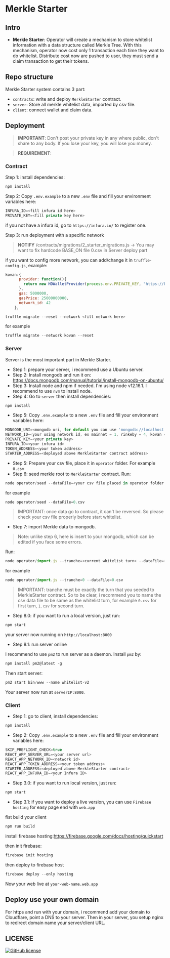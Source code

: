 # Merkle Starter

## Intro

- **Merkle Starter**: Operator will create a mechanism to store whitelist information with a data structure called Merkle Tree. With this mechanism, operator now cost only 1 transaction each time they want to do whitelist. Distribute cost now are pushed to user, they must send a claim transaction to get their tokens.

## Repo structure

Merkle Starter system contains 3 part:

- `contracts`: write and deploy `MerkleStarter` contract.
- `server`: Store all merkle whitelist data, imported by csv file.
- `client`: connect wallet and claim data.

## Deployment

> **IMPORTANT**: Don't post your private key in any where public, don't share to any body. If you lose your key, you will lose you money.

> **REQUIREMENT**: 

### Contract

Step 1: install dependencies:

```js
npm install
```

Step 2: Copy `.env.example` to a new `.env` file and fill your environment variables here:

```js
INFURA_ID=<fill infura id here>
PRIVATE_KEY=<fill private key here>
```

if you not have a infura id, go to `https://infura.io/` to register one.

Step 3: run deployment with a specific network

> **NOTIFY** /contracts/migrations/2_starter_migrations.js  -> You may want to fix hardcode BASE_ON file 0.csv in Server deploy part

if you want to config more network, you can add/change it in `truffle-config.js`, example:

```js
kovan:{
      provider: function(){
        return new HDWalletProvider(process.env.PRIVATE_KEY, "https://kovan.infura.io/v3/" + process.env.INFURA_ID)
      },
      gas: 5000000,
      gasPrice: 25000000000,
      network_id: 42
    },
```

```js
truffle migrate --reset --network <fill network here>
```

for example

```js
truffle migrate --network kovan --reset
```



### Server

Server is the most important part in Merkle Starter.

- Step 1: prepare your server, i recommend use a Ubuntu server.
- Step 2: Install mongodb and run it on: https://docs.mongodb.com/manual/tutorial/install-mongodb-on-ubuntu/
- Step 3: Install node and npm if needed. I'm using node v12.16.1. I recommend to use `nvm` to install node.
- Step 4: Go to `server` then install dependencies:

```js
npm install
```

- Step 5: Copy `.env.example` to a new `.env` file and fill your environment variables here:

```js
MONGODB_URI=<mongodb uri, for default you can use 'mongodb://localhost:27017'>
NETWORK_ID=<your using network id, ex mainnet = 1, rinkeby = 4, kovan = 42>
PRIVATE_KEY=<your private key>
INFURA_ID=<your infura id>
TOKEN_ADDRESS=<your token address>
STARTER_ADDRESS=<deployed above MerkleStarter contract address>
```

- Step 5: Prepare your csv file, place it in `operator` folder. For example `0.csv`
- Step 6: seed merkle root to `MerkleStarter` contract. Run:

```js
node operator/seed --dataFile=<your csv file placed in operator folder here>
```

for example

```js
node operator/seed --dataFile=0.csv
```

> IMPORTANT: once data go to contract, it can't be reversed. So please check your csv file properly before start whitelist.

- Step 7: import Merkle data to mongodb.

> Note: unlike step 6, here is insert to your mongodb, which can be edited if you face some errors.

Run:

```js
node operator/import.js --tranche=<current whitelist turn> --dataFile=<your csv file placed in operator folder here>
```

for example

```js
node operator/import.js --tranche=0 --dataFile=0.csv
```

> IMPORTANT: tranche must be exactly the turn that you seeded to MerkleStarter contract. So to be clear, i recommend you to name the csv data file to be same as the whitelist turn, for example `0.csv` for first turn, `1.csv` for second turn.

- Step 8.0: if you want to run a local version, just run:

```js
npm start
```

your server now running on `http://localhost:8000`

- Step 8.1: run server online

I recommend to use `pm2` to run server as a daemon. Install `pm2` by:

```js
npm install pm2@latest -g
```

Then start server:

```js
pm2 start bin/www --name whitelist-v2
```

Your server now run at `serverIP:8000`.

### Client

- Step 1: go to client, install dependencies:

```js
npm install
```

- Step 2: Copy `.env.example` to a new `.env` file and fill your environment variables here:

```js
SKIP_PREFLIGHT_CHECK=true
REACT_APP_SERVER_URL=<your server url>
REACT_APP_NETWORK_ID=<network id>
REACT_APP_TOKEN_ADDRESS=<your token address>
STARTER_ADDRESS=<deployed above MerkleStarter contract>
REACT_APP_INFURA_ID=<your Infura ID>
```

- Step 3.0: if you want to run local version, just run:

```js
npm start
```

- Step 3.1: if you want to deploy a live version, you can use `Firebase hosting` for easy page end with `web.app`

fist build your client

```js
npm run build
```

install firebase hosting:https://firebase.google.com/docs/hosting/quickstart

then init firebase:

```js
firebase init hosting
```

then deploy to firebase host

```js
firebase deploy --only hosting
```

Now your web live at `your-web-name.web.app`

## Deploy use your own domain

For https and run with your domain, i recommend add your domain to Cloudflare, point a DNS to your server.
Then in your server, you setup nginx to redirect domain name your server/client URL.

## LICENSE

[![GitHub license](https://img.shields.io/badge/license-MIT-blue.svg?style=for-the-badge)](./LICENSE)



